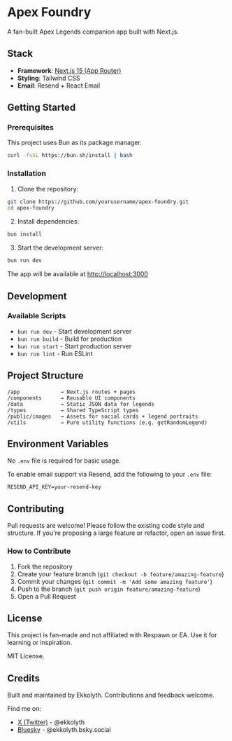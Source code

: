 # Apex Foundry

A fan-built Apex Legends companion app built with Next.js. 

## Stack

- **Framework**: [Next.js 15 (App Router)](https://nextjs.org/docs/app)
- **Styling**: Tailwind CSS
- **Email**: Resend + React Email

## Getting Started

### Prerequisites

This project uses Bun as its package manager. 

```bash
curl -fsSL https://bun.sh/install | bash
```

### Installation

1. Clone the repository:

```bash
git clone https://github.com/yourusername/apex-foundry.git
cd apex-foundry
```

2. Install dependencies:

```bash
bun install
```

3. Start the development server:

```bash
bun run dev
```

The app will be available at [http://localhost:3000](http://localhost:3000)

## Development

### Available Scripts

- `bun run dev` - Start development server
- `bun run build` - Build for production
- `bun run start` - Start production server
- `bun run lint` - Run ESLint

## Project Structure

```
/app             → Next.js routes + pages
/components      → Reusable UI components
/data            → Static JSON data for legends
/types           → Shared TypeScript types
/public/images   → Assets for social cards + legend portraits
/utils           → Pure utility functions (e.g. getRandomLegend)
```

## Environment Variables

No `.env` file is required for basic usage.

To enable email support via Resend, add the following to your `.env` file:

```env
RESEND_API_KEY=your-resend-key
```

## Contributing

Pull requests are welcome! Please follow the existing code style and structure. If you're proposing a large feature or refactor, open an issue first.

### How to Contribute

1. Fork the repository
2. Create your feature branch (`git checkout -b feature/amazing-feature`)
3. Commit your changes (`git commit -m 'Add some amazing feature'`)
4. Push to the branch (`git push origin feature/amazing-feature`)
5. Open a Pull Request

## License

This project is fan-made and not affiliated with Respawn or EA. Use it for learning or inspiration.

MIT License.

## Credits

Built and maintained by Ekkolyth. Contributions and feedback welcome.

Find me on:

- [X (Twitter)](https://twitter.com/ekkolyth) - @ekkolyth
- [Bluesky](https://bsky.app/profile/ekkolyth.bsky.social) - @ekkolyth.bsky.social
